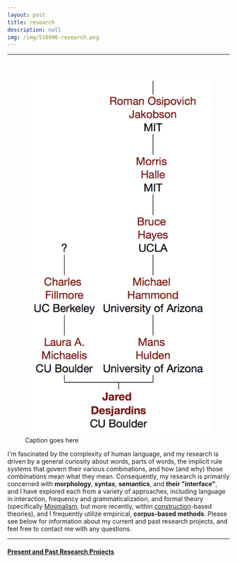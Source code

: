 ```yaml
---
layout: post
title: research
description: null
img: /img/516996-research.png
---
```


***

<br/>

<figure>
<img class="col one right" src="/img/linguistree-snapshot.png">
<figcaption class="col one right">Caption goes here</figcaption>
</figure>

<!--<img class="col one right" src="/img/linguistree-snapshot.png">-->

I'm fascinated by the complexity of human language, and my research is driven by a general curiosity about words, parts of words, the implicit rule systems that govern their various combinations, and how (and why) those combinations mean what they mean. Consequently, my research is primarily concerned with **morphology**, **syntax**, **semantics**, and **their "interface"**, and I have explored each from a variety of approaches, including language in interaction, frequency and grammaticalization, and formal theory (specifically [Minimalism](http://en.wikipedia.org/wiki/Minimalist_program), but more recently, within [construction](http://en.wikipedia.org/wiki/Construction_grammar)-based theories), and I frequently utilize empirical, **corpus-based methods**. Please see below for information about my current and past research projects, and feel free to contact me with any questions.

***
<sub></sub>
<h4><a href="http://jared-desjardins.github.io/research/current">Present and Past Research Projects</a></h4>
<sup></sup>
